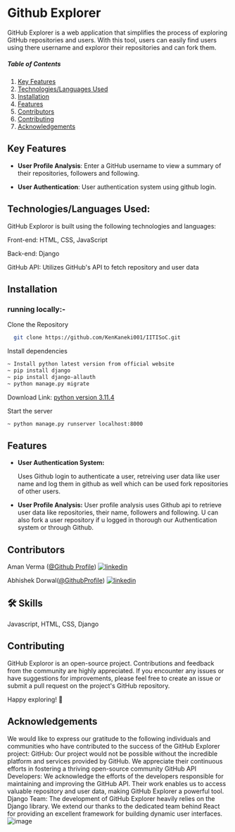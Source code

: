 
# Github Explorer

GitHub Explorer is a web application that simplifies the process of exploring GitHub repositories and users. With this tool, users can easily find users using there username and exploror their repositories and can fork them.



##### Table of Contents
1. [Key Features](#Key-Features) 
2. [Technologies/Languages Used](#Technologies/Languages-Used)  
3. [Installation](#Installation)
4. [Features](#Features)
5. [Contributors](#Contributors)
6. [Contributing](#Contributing)
7. [Acknowledgements](#Acknowledgements)


  





##  Key Features

- **User Profile Analysis**: Enter a GitHub username to view a  summary of their repositories, followers and following.

- **User Authentication**: User authentication system using github login.


## Technologies/Languages Used:

GitHub Exploror is built using the following technologies and languages:

Front-end: HTML, CSS, JavaScript 
           
 Back-end: Django
 
GitHub API: Utilizes GitHub's API to fetch repository and user data
## Installation
### running locally:-

Clone the Repository

```bash
  git clone https://github.com/KenKaneki001/IITISoC.git
```


Install dependencies

```bash
~ Install python latest version from official website
~ pip install django
~ pip install django-allauth
~ python manage.py migrate
 ```
  Download Link:
   [ python version 3.11.4](https://www.python.org/ftp/python/3.11.4/python-3.11.4-amd64.exe)

Start the server

```bash
~ python manage.py runserver localhost:8000
```


## Features
 
- **User Authentication System:**
   
    Uses Github login to authenticate a user, retreiving user data like user name and log them in github as well which can be used fork repositories of other users.

 - **User Profile Analysis:**
   User profile analysis uses Github api to retrieve user data like repositories, their name, followers and following.
   U can also fork a user repository if u logged in thorough our Authentication system or through Github.

    
 
## Contributors

Aman Verma ([@Github Profile](https://github.com/KenKaneki001))
[![linkedin](https://img.shields.io/badge/linkedin-0A66C2?style=for-the-badge&logo=linkedin&logoColor=white)](https://www.linkedin.com/in/aman-verma-35321026b/)

Abhishek Dorwal([@GithubProfile](https://github.com/abhidrwl))
[![linkedin](https://img.shields.io/badge/linkedin-0A66C2?style=for-the-badge&logo=linkedin&logoColor=white)](https://www.linkedin.com/in/abhishek-dorwal-32898212b/)


## 🛠 Skills
Javascript, HTML, CSS, Django


## Contributing

GitHub Exploror is an open-source project. Contributions and feedback from the community are highly appreciated. If you encounter any issues or have suggestions for improvements, please feel free to create an issue or submit a pull request on the project's GitHub repository.

Happy exploring! 🚀


## Acknowledgements

We would like to express our gratitude to the following individuals and communities who have contributed to the success of the GitHub Explorer project:
GitHub: Our project would not be possible without the incredible platform and services provided by GitHub. We appreciate their continuous efforts in fostering a thriving open-source community
GitHub API Developers: We acknowledge the efforts of the developers responsible for maintaining and improving the GitHub API. Their work enables us to access valuable repository and user data, making GitHub Explorer a powerful tool.
Django Team: The development of GitHub Explorer heavily relies on the Django library. We extend our thanks to the dedicated team behind React for providing an excellent framework for building dynamic user interfaces.
![image](https://github.com/KenKaneki001/IITISoC/assets/137993314/90da6cab-a773-46fa-9034-86a37cd2a854)






